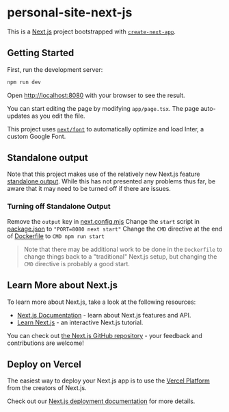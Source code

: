 # personal-site-next-js

This is a [Next.js](https://nextjs.org/) project bootstrapped with [`create-next-app`](https://github.com/vercel/next.js/tree/canary/packages/create-next-app).

## Getting Started

First, run the development server:

```bash
npm run dev
```

Open [http://localhost:8080](http://localhost:8080) with your browser to see the result.

You can start editing the page by modifying `app/page.tsx`. The page auto-updates as you edit the file.

This project uses [`next/font`](https://nextjs.org/docs/basic-features/font-optimization) to automatically optimize and load Inter, a custom Google Font.

## Standalone output

Note that this project makes use of the relatively new Next.js feature [standalone output](https://nextjs.org/docs/pages/api-reference/next-config-js/output). While this has not presented any problems thus far, be aware that it may need to be turned off if there are issues.

### Turning off Standalone Output

Remove the `output` key in [next.config.mjs](./next.config.mjs)
Change the `start` script in [package.json](package.json) to `"PORT=8080 next start"`
Change the `CMD` directive at the end of [Dockerfile](Dockerfile) to `CMD npm run start`

> Note that there may be additional work to be done in the `Dockerfile` to change things back to a "traditional" Next.js setup, but changing the `CMD` directive is probably a good start.

## Learn More about Next.js

To learn more about Next.js, take a look at the following resources:

-   [Next.js Documentation](https://nextjs.org/docs) - learn about Next.js features and API.
-   [Learn Next.js](https://nextjs.org/learn) - an interactive Next.js tutorial.

You can check out [the Next.js GitHub repository](https://github.com/vercel/next.js/) - your feedback and contributions are welcome!

## Deploy on Vercel

The easiest way to deploy your Next.js app is to use the [Vercel Platform](https://vercel.com/new?utm_medium=default-template&filter=next.js&utm_source=create-next-app&utm_campaign=create-next-app-readme) from the creators of Next.js.

Check out our [Next.js deployment documentation](https://nextjs.org/docs/deployment) for more details.
